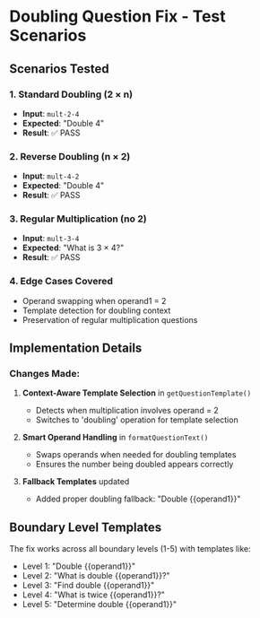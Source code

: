 # Doubling Question Fix - Test Scenarios

## Scenarios Tested

### 1. Standard Doubling (2 × n)
- **Input**: `mult-2-4`
- **Expected**: "Double 4"
- **Result**: ✅ PASS

### 2. Reverse Doubling (n × 2)
- **Input**: `mult-4-2`
- **Expected**: "Double 4"
- **Result**: ✅ PASS

### 3. Regular Multiplication (no 2)
- **Input**: `mult-3-4`
- **Expected**: "What is 3 × 4?"
- **Result**: ✅ PASS

### 4. Edge Cases Covered
- Operand swapping when operand1 = 2
- Template detection for doubling context
- Preservation of regular multiplication questions

## Implementation Details

### Changes Made:
1. **Context-Aware Template Selection** in `getQuestionTemplate()`
   - Detects when multiplication involves operand = 2
   - Switches to 'doubling' operation for template selection

2. **Smart Operand Handling** in `formatQuestionText()`
   - Swaps operands when needed for doubling templates
   - Ensures the number being doubled appears correctly

3. **Fallback Templates** updated
   - Added proper doubling fallback: "Double {{operand1}}"

## Boundary Level Templates
The fix works across all boundary levels (1-5) with templates like:
- Level 1: "Double {{operand1}}"
- Level 2: "What is double {{operand1}}?"
- Level 3: "Find double {{operand1}}"
- Level 4: "What is twice {{operand1}}?"
- Level 5: "Determine double {{operand1}}"